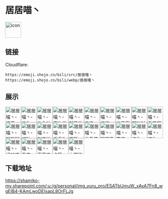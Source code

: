 # 居居喵丶
<img src="https://emoji.shojo.cn/bili/src/居居喵丶/icon.png" width="50" height="50" alt="icon">

## 链接
Cloudflare:
```
https://emoji.shojo.cn/bili/src/居居喵丶
https://emoji.shojo.cn/bili/webp/居居喵丶
```
## 展示
<img src="https://emoji.shojo.cn/bili/src/居居喵丶/居居喵丶-流汗.png" width="50" height="50" alt="居居喵丶-流汗"><img src="https://emoji.shojo.cn/bili/src/居居喵丶/居居喵丶-指你.png" width="50" height="50" alt="居居喵丶-指你"><img src="https://emoji.shojo.cn/bili/src/居居喵丶/居居喵丶-收收味.png" width="50" height="50" alt="居居喵丶-收收味"><img src="https://emoji.shojo.cn/bili/src/居居喵丶/居居喵丶-不许发癫.png" width="50" height="50" alt="居居喵丶-不许发癫"><img src="https://emoji.shojo.cn/bili/src/居居喵丶/居居喵丶-就要发癫.png" width="50" height="50" alt="居居喵丶-就要发癫"><img src="https://emoji.shojo.cn/bili/src/居居喵丶/居居喵丶-亲亲.png" width="50" height="50" alt="居居喵丶-亲亲"><img src="https://emoji.shojo.cn/bili/src/居居喵丶/居居喵丶-抱抱.png" width="50" height="50" alt="居居喵丶-抱抱"><img src="https://emoji.shojo.cn/bili/src/居居喵丶/居居喵丶-举高高.png" width="50" height="50" alt="居居喵丶-举高高"><img src="https://emoji.shojo.cn/bili/src/居居喵丶/居居喵丶-啊对对对.png" width="50" height="50" alt="居居喵丶-啊对对对"><img src="https://emoji.shojo.cn/bili/src/居居喵丶/居居喵丶-看笨蛋.png" width="50" height="50" alt="居居喵丶-看笨蛋"><img src="https://emoji.shojo.cn/bili/src/居居喵丶/居居喵丶-咪咪糊糊.png" width="50" height="50" alt="居居喵丶-咪咪糊糊"><img src="https://emoji.shojo.cn/bili/src/居居喵丶/居居喵丶-识破.png" width="50" height="50" alt="居居喵丶-识破"><img src="https://emoji.shojo.cn/bili/src/居居喵丶/居居喵丶-别来沾边.png" width="50" height="50" alt="居居喵丶-别来沾边"><img src="https://emoji.shojo.cn/bili/src/居居喵丶/居居喵丶-看看你的.png" width="50" height="50" alt="居居喵丶-看看你的"><img src="https://emoji.shojo.cn/bili/src/居居喵丶/居居喵丶-要饭.png" width="50" height="50" alt="居居喵丶-要饭"><img src="https://emoji.shojo.cn/bili/src/居居喵丶/居居喵丶-准备使坏.png" width="50" height="50" alt="居居喵丶-准备使坏"><img src="https://emoji.shojo.cn/bili/src/居居喵丶/居居喵丶-眼巴巴.png" width="50" height="50" alt="居居喵丶-眼巴巴"><img src="https://emoji.shojo.cn/bili/src/居居喵丶/居居喵丶-震惊.png" width="50" height="50" alt="居居喵丶-震惊"><img src="https://emoji.shojo.cn/bili/src/居居喵丶/居居喵丶-挠你.png" width="50" height="50" alt="居居喵丶-挠你"><img src="https://emoji.shojo.cn/bili/src/居居喵丶/居居喵丶-咬你.png" width="50" height="50" alt="居居喵丶-咬你"><img src="https://emoji.shojo.cn/bili/src/居居喵丶/居居喵丶-好听喵.png" width="50" height="50" alt="居居喵丶-好听喵"><img src="https://emoji.shojo.cn/bili/src/居居喵丶/居居喵丶-撒花.png" width="50" height="50" alt="居居喵丶-撒花"><img src="https://emoji.shojo.cn/bili/src/居居喵丶/居居喵丶-春天来了.png" width="50" height="50" alt="居居喵丶-春天来了"><img src="https://emoji.shojo.cn/bili/src/居居喵丶/居居喵丶-点赞.png" width="50" height="50" alt="居居喵丶-点赞"><img src="https://emoji.shojo.cn/bili/src/居居喵丶/居居喵丶-小猫能酿.png" width="50" height="50" alt="居居喵丶-小猫能酿">

## 下载地址

https://shamiko-my.sharepoint.com/:u:/g/personal/img_yuru_pro/ESATbUmuW_xAvA7Fn8_wgEIB4-KAmLwoDElxapL8OrFLJg